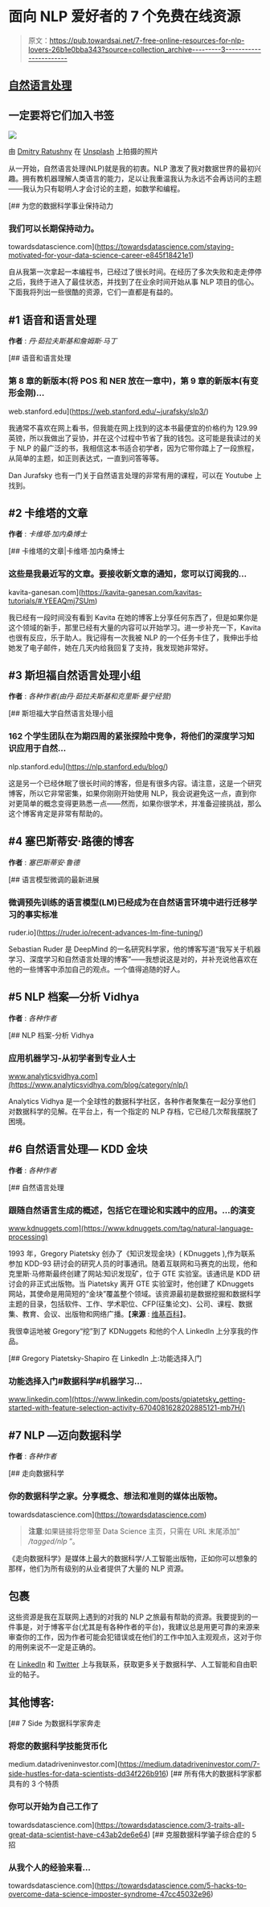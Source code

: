 # 面向 NLP 爱好者的 7 个免费在线资源

> 原文：<https://pub.towardsai.net/7-free-online-resources-for-nlp-lovers-26b1e0bba343?source=collection_archive---------3----------------------->

## [自然语言处理](https://towardsai.net/p/category/nlp)

## 一定要将它们加入书签

![](img/52ae51faa485d27e52f6ff412112ef8b.png)

由 [Dmitry Ratushny](https://unsplash.com/@ratushny?utm_source=medium&utm_medium=referral) 在 [Unsplash](https://unsplash.com?utm_source=medium&utm_medium=referral) 上拍摄的照片

从一开始，自然语言处理(NLP)就是我的初衷。NLP 激发了我对数据世界的最初兴趣。拥有教机器理解人类语言的能力，足以让我重温我认为永远不会再访问的主题——我认为只有聪明人才会讨论的主题，如数学和编程。

[](https://towardsdatascience.com/staying-motivated-for-your-data-science-career-e845f18421e1) [## 为您的数据科学事业保持动力

### 我们可以长期保持动力。

towardsdatascience.com](https://towardsdatascience.com/staying-motivated-for-your-data-science-career-e845f18421e1) 

自从我第一次拿起一本编程书，已经过了很长时间。在经历了多次失败和走走停停之后，我终于进入了最佳状态，并找到了在业余时间开始从事 NLP 项目的信心。下面我将列出一些很酷的资源，它们一直都是有益的。

## #1 语音和语言处理

**作者** : *丹·茹拉夫斯基和詹姆斯·马丁*

[](https://web.stanford.edu/~jurafsky/slp3/) [## 语音和语言处理

### 第 8 章的新版本(将 POS 和 NER 放在一章中)，第 9 章的新版本(有变形金刚)…

web.stanford.edu](https://web.stanford.edu/~jurafsky/slp3/) 

我通常不喜欢在网上看书，但我能在网上找到的这本书最便宜的价格约为 129.99 英镑，所以我做出了妥协，并在这个过程中节省了我的钱包。这可能是我读过的关于 NLP 的最广泛的书，我相信这本书适合初学者，因为它带你踏上了一段旅程，从简单的主题，如正则表达式，一直到问答等等。

Dan Jurafsky 也有一门关于自然语言处理的非常有用的课程，可以在 Youtube 上找到。

## #2 卡维塔的文章

**作者** : *卡维塔·加内桑博士*

[](https://kavita-ganesan.com/kavitas-tutorials/#.YEEAQmj7SUm) [## 卡维塔的文章|卡维塔·加内桑博士

### 这些是我最近写的文章。要接收新文章的通知，您可以订阅我的…

kavita-ganesan.com](https://kavita-ganesan.com/kavitas-tutorials/#.YEEAQmj7SUm) 

我已经有一段时间没有看到 Kavita 在她的博客上分享任何东西了，但是如果你是这个领域的新手，那里已经有大量的内容可以开始学习。进一步补充一下，Kavita 也很有反应，乐于助人。我记得有一次我被 NLP 的一个任务卡住了，我伸出手给她发了电子邮件，她在几天内给我回复了支持，我发现她非常好。

## #3 斯坦福自然语言处理小组

**作者** : *各种作者(由丹·茹拉夫斯基和克里斯·曼宁经营)*

[](https://nlp.stanford.edu/blog/) [## 斯坦福大学自然语言处理小组

### 162 个学生团队在为期四周的紧张探险中竞争，将他们的深度学习知识应用于自然…

nlp.stanford.edu](https://nlp.stanford.edu/blog/) 

这是另一个已经休眠了很长时间的博客，但是有很多内容。请注意，这是一个研究博客，所以它非常密集，如果你刚刚开始使用 NLP，我会说避免这一点，直到你对更简单的概念变得更熟悉一点——然而，如果你很学术，并准备迎接挑战，那么这个博客肯定是非常有帮助的。

## #4 塞巴斯蒂安·路德的博客

**作者** : *塞巴斯蒂安·鲁德*

[](https://ruder.io/recent-advances-lm-fine-tuning/) [## 语言模型微调的最新进展

### 微调预先训练的语言模型(LM)已经成为在自然语言环境中进行迁移学习的事实标准

ruder.io](https://ruder.io/recent-advances-lm-fine-tuning/) 

Sebastian Ruder 是 DeepMind 的一名研究科学家，他的博客写道“我写关于机器学习、深度学习和自然语言处理的博客”——我想说这是对的，并补充说他喜欢在他的一些博客中添加自己的观点。一个值得追随的好人。

## #5 NLP 档案—分析 Vidhya

**作者** : *各种作者*

[](https://www.analyticsvidhya.com/blog/category/nlp/) [## NLP 档案-分析 Vidhya

### 应用机器学习-从初学者到专业人士

www.analyticsvidhya.com](https://www.analyticsvidhya.com/blog/category/nlp/) 

Analytics Vidhya 是一个全球性的数据科学社区，各种作者聚集在一起分享他们对数据科学的见解。在平台上，有一个指定的 NLP 存档，它已经几次帮我摆脱了困境。

## #6 自然语言处理— KDD 金块

**作者** : *各种作者*

 [## 自然语言处理

### 跟随自然语言生成的概述，包括它在理论和实践中的应用。…的演变

www.kdnuggets.com](https://www.kdnuggets.com/tag/natural-language-processing) 

1993 年，Gregory Piatetsky 创办了《知识发现金块》( KDnuggets ),作为联系参加 KDD-93 研讨会的研究人员的时事通讯。随着互联网和马赛克的出现，他和克里斯·马修斯最终创建了网站:知识发现矿，位于 GTE 实验室。该通讯是 KDD 研讨会的非正式出版物。当 Piatetsky 离开 GTE 实验室时，他创建了 KDnuggets 网站，其使命是用简短的“金块”覆盖整个领域。该资源最初是数据挖掘和数据科学主题的目录，包括软件、工作、学术职位、CFP(征集论文)、公司、课程、数据集、教育、会议、出版物和网络广播。【**来源** : [维基百科](https://en.wikipedia.org/wiki/Gregory_Piatetsky-Shapiro#:~:text=in%20August%202015.-,KDnuggets,attended%20the%20KDD%2D93%20workshop.&text=When%20Piatetsky%20left%20GTE%20Labs,short%2C%20concise%20%22nuggets%22.)】。

我很幸运地被 Gregory“挖”到了 KDNuggets 和他的个人 LinkedIn 上分享我的作品。

[](https://www.linkedin.com/posts/gpiatetsky_getting-started-with-feature-selection-activity-6704081628202885121-mb7H/) [## Gregory Piatetsky-Shapiro 在 LinkedIn 上:功能选择入门

### 功能选择入门#数据科学#机器学习...

www.linkedin.com](https://www.linkedin.com/posts/gpiatetsky_getting-started-with-feature-selection-activity-6704081628202885121-mb7H/) 

## #7 NLP —迈向数据科学

**作者** : *各种作者*

[](https://towardsdatascience.com) [## 走向数据科学

### 你的数据科学之家。分享概念、想法和准则的媒体出版物。

towardsdatascience.com](https://towardsdatascience.com) 

> **注意**:如果链接将您带至 Data Science 主页，只需在 URL 末尾添加“ */tagged/nlp* ”。

《走向数据科学》是媒体上最大的数据科学/人工智能出版物，正如你可以想象的那样，他们为所有级别的从业者提供了大量的 NLP 资源。

## 包裹

这些资源是我在互联网上遇到的对我的 NLP 之旅最有帮助的资源。我要提到的一件事是，对于博客平台(尤其是有各种作者的平台)，我建议总是用更可靠的来源来审查你的工作，因为作者可能会犯错误或在他们的工作中加入主观观点，这对于你的用例来说不一定是正确的。

在 [LinkedIn](https://www.linkedin.com/in/kurtispykes/) 和 [Twitter](https://twitter.com/KurtisPykes) 上与我联系，获取更多关于数据科学、人工智能和自由职业的帖子。

## 其他博客:

[](https://medium.datadriveninvestor.com/7-side-hustles-for-data-scientists-dd34f226b916) [## 7 Side 为数据科学家奔走

### 将您的数据科学技能货币化

medium.datadriveninvestor.com](https://medium.datadriveninvestor.com/7-side-hustles-for-data-scientists-dd34f226b916) [](https://towardsdatascience.com/3-traits-all-great-data-scientist-have-c43ab2de6e64) [## 所有伟大的数据科学家都具有的 3 个特质

### 你可以开始为自己工作了

towardsdatascience.com](https://towardsdatascience.com/3-traits-all-great-data-scientist-have-c43ab2de6e64) [](https://towardsdatascience.com/5-hacks-to-overcome-data-science-imposter-syndrome-47cc45032e96) [## 克服数据科学骗子综合症的 5 招

### 从我个人的经验来看…

towardsdatascience.com](https://towardsdatascience.com/5-hacks-to-overcome-data-science-imposter-syndrome-47cc45032e96)